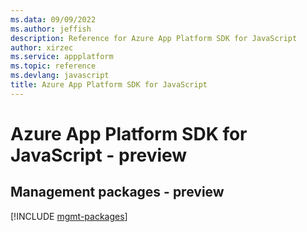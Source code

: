```yaml
---
ms.data: 09/09/2022
ms.author: jeffish
description: Reference for Azure App Platform SDK for JavaScript
author: xirzec
ms.service: appplatform
ms.topic: reference
ms.devlang: javascript
title: Azure App Platform SDK for JavaScript
---
```

# Azure App Platform SDK for JavaScript - preview

## Management packages - preview
[!INCLUDE [mgmt-packages](app-platform-mgmt-index.md)]